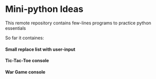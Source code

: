 # Mini-python Ideas

This remote repository contains few-lines programs to practice python essentials

So far it containes:

#### Small replace list with user-input

#### Tic-Tac-Toe console
#### War Game console
